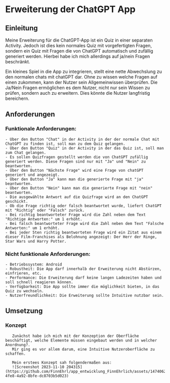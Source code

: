 # Erweiterung der ChatGPT App

## Einleitung
   Meine Erweiterung für die ChatGPT-App ist ein Quiz in einer separaten Activity. Jedoch ist dies kein normales Quiz mit vorgefertigten Fragen,
   sondern ein Quiz mit Fragen die von ChatGPT automatisch und zufällig generiert werden. Hierbei habe ich mich allerdings auf ja/nein Fragen beschränkt.

   Ein kleines Spiel in die App zu integrieren, stellt eine nette Abwechslung zu den normalen chats mit chatGPT dar. Ohne zu wissen welche Fragen auf einen zukommen,
   kann der Nutzer sein Allgemeinwissen überprüfen. Die Ja/Nein Fragen ermöglichen es dem Nutzer, nicht nur sein Wissen zu prüfen, sondern auch zu erweitern. 
   Dies könnte die Nutzer langfristig bereichern.
   
## Anforderungen

### Funktionale Anforderungen:
    - Über den Button "Chat" in der Activity in der der normale Chat mit ChatGPT zu finden ist, soll man zu dem Quiz gelangen.
    - Über den Button "Quiz" in der Activity in der das Quiz ist, soll man zum Chat gelangen.
    - Es sollen Quizfragen gestellt werden die von ChatGPT zufällig generiert werden. Diese Fragen sind nur mit "Ja" und "Nein" zu beantworten.
    - Über den Button "Nächste Frage" wird eine Frage von chatGPT generiert und angezeigt.
    - Über den Button "Ja" kann man die generierte Frage mit "ja" beantworten.
    - Über den Button "Nein" kann man die generierte Frage mit "nein" beantworten.
    - Die ausgewählte Antwort auf die Quizfrage wird an den ChatGPT geschickt.
    - Ob die Frage richtig oder falsch beantwortet wurde, liefert ChatGPT mit "Richtig" oder "Falsch" zurück.
    - Bei richtig beantworteter Frage wird die Zahl neben dem Text "Richtige Antworten:" um 1 erhöht.
    - Bei falsch beantworteter Frage wird die Zahl neben dem Text "Falsche Antworten:" um 1 erhöht.
    - Bei jeder 5ten richtig beantworteten Frage wird ein Zitat aus einem dieser Film-Franchises als Belohnung angezeigt: Der Herr der Ringe, Star Wars und Harry Potter.  

### Nicht funktionale Anforderungen:
    - Betriebssystem: Android 
    - Robustheit: Die App darf innerhalb der Erweiterung nicht Abstürzen, einfrieren, etc.
    - Performance: Die Erweiterung darf keine langen Ladezeiten haben und soll schnell reagieren können.
    - Verfügbarkeit: Die App sollte immer die möglichkeit bieten, in das Quiz zu wechseln.
    - Nutzerfreundlichkeit: Die Erweiterung sollte Intuitive nutzbar sein.

## Umsetzung
   ### Konzept
       Zunächst habe ich mich mit der Konzeption der Oberfläche beschäftigt, welche Elemente müssen eingebaut werden und in welcher Anordnung?.
       Mir ging es vor allem darum, eine Intuitive Nutzeroberfläche zu schaffen.

       Mein erstees Konzept sah folgendermaßen aus: 
       ![Screenshot 2023-11-10 204315](https://github.com/FinnEhrl/app_entwicklung_FinnEhrlich/assets/147406212/45d442c8-4fe8-4a92-8bfe-dc8703b5d023)


